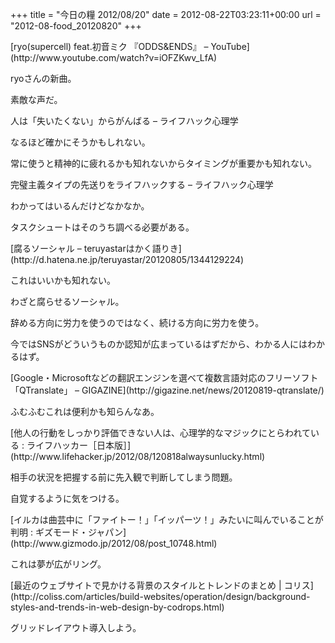 +++
title = "今日の糧 2012/08/20"
date = 2012-08-22T03:23:11+00:00
url = "2012-08-food_20120820"
+++

<section> 

<div>
  [ryo(supercell) feat.初音ミク 『ODDS&#038;ENDS』 &#8211; YouTube](http://www.youtube.com/watch?v=iOFZKwv_LfA)
</div>

ryoさんの新曲。

素敵な声だ。 </section> <section> 

<div>
  人は「失いたくない」からがんばる – ライフハック心理学
</div>

なるほど確かにそうかもしれない。

常に使うと精神的に疲れるかも知れないからタイミングが重要かも知れない。 </section> <section> 

<div>
  完璧主義タイプの先送りをライフハックする – ライフハック心理学
</div>

わかってはいるんだけどなかなか。

タスクシュートはそのうち調べる必要がある。 </section> <section> 

<div>
  [腐るソーシャル &#8211; teruyastarはかく語りき](http://d.hatena.ne.jp/teruyastar/20120805/1344129224)
</div>

これはいいかも知れない。

わざと腐らせるソーシャル。

辞める方向に労力を使うのではなく、続ける方向に労力を使う。

今ではSNSがどういうものか認知が広まっているはずだから、わかる人にはわかるはず。 </section> <section> 

<div>
  [Google・Microsoftなどの翻訳エンジンを選べて複数言語対応のフリーソフト「QTranslate」 &#8211; GIGAZINE](http://gigazine.net/news/20120819-qtranslate/)
</div>

ふむふむこれは便利かも知らんなあ。 </section> <section> 

<div>
  [他人の行動をしっかり評価できない人は、心理学的なマジックにとらわれている : ライフハッカー［日本版］](http://www.lifehacker.jp/2012/08/120818alwaysunlucky.html)
</div>

相手の状況を把握する前に先入観で判断してしまう問題。

自覚するように気をつける。 </section> <section> 

<div>
  [イルカは曲芸中に「ファイトー！」「イッパーツ！」みたいに叫んでいることが判明 : ギズモード・ジャパン](http://www.gizmodo.jp/2012/08/post_10748.html)
</div>

これは夢が広がリング。 </section> <section> 

<div>
  [最近のウェブサイトで見かける背景のスタイルとトレンドのまとめ | コリス](http://coliss.com/articles/build-websites/operation/design/background-styles-and-trends-in-web-design-by-codrops.html)
</div>

グリッドレイアウト導入しよう。 </section>